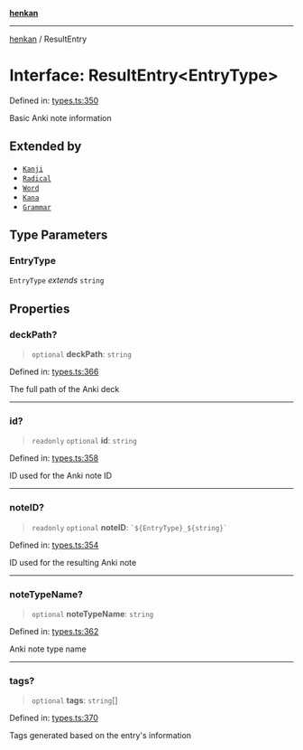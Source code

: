 [**henkan**](../README.md)

***

[henkan](../README.md) / ResultEntry

# Interface: ResultEntry\<EntryType\>

Defined in: [types.ts:350](https://github.com/Ronokof/Henkan/blob/98f666aefeafaf05969bb220cc1183df13aaacbd/src/types.ts#L350)

Basic Anki note information

## Extended by

- [`Kanji`](Kanji.md)
- [`Radical`](Radical.md)
- [`Word`](Word.md)
- [`Kana`](Kana.md)
- [`Grammar`](Grammar.md)

## Type Parameters

### EntryType

`EntryType` *extends* `string`

## Properties

### deckPath?

> `optional` **deckPath**: `string`

Defined in: [types.ts:366](https://github.com/Ronokof/Henkan/blob/98f666aefeafaf05969bb220cc1183df13aaacbd/src/types.ts#L366)

The full path of the Anki deck

***

### id?

> `readonly` `optional` **id**: `string`

Defined in: [types.ts:358](https://github.com/Ronokof/Henkan/blob/98f666aefeafaf05969bb220cc1183df13aaacbd/src/types.ts#L358)

ID used for the Anki note ID

***

### noteID?

> `readonly` `optional` **noteID**: `` `${EntryType}_${string}` ``

Defined in: [types.ts:354](https://github.com/Ronokof/Henkan/blob/98f666aefeafaf05969bb220cc1183df13aaacbd/src/types.ts#L354)

ID used for the resulting Anki note

***

### noteTypeName?

> `optional` **noteTypeName**: `string`

Defined in: [types.ts:362](https://github.com/Ronokof/Henkan/blob/98f666aefeafaf05969bb220cc1183df13aaacbd/src/types.ts#L362)

Anki note type name

***

### tags?

> `optional` **tags**: `string`[]

Defined in: [types.ts:370](https://github.com/Ronokof/Henkan/blob/98f666aefeafaf05969bb220cc1183df13aaacbd/src/types.ts#L370)

Tags generated based on the entry's information

